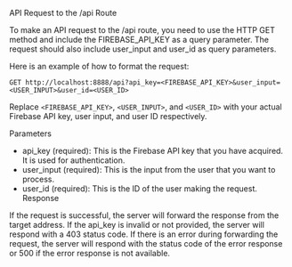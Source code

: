 API Request to the /api Route  

To make an API request to the /api route, you need to use the HTTP GET method and include the FIREBASE_API_KEY as a query parameter. The request should also include user_input and user_id as query parameters.

Here is an example of how to format the request:  

`GET http://localhost:8888/api?api_key=<FIREBASE_API_KEY>&user_input=<USER_INPUT>&user_id=<USER_ID>`

Replace `<FIREBASE_API_KEY>`, `<USER_INPUT>`, and `<USER_ID>` with your actual Firebase API key, user input, and user ID respectively.

Parameters  

- api_key (required): This is the Firebase API key that you have acquired. It is used for authentication.
- user_input (required): This is the input from the user that you want to process.
- user_id (required): This is the ID of the user making the request.
Response

If the request is successful, the server will forward the response from the target address. If the api_key is invalid or not provided, the server will respond with a 403 status code. If there is an error during forwarding the request, the server will respond with the status code of the error response or 500 if the error response is not available.